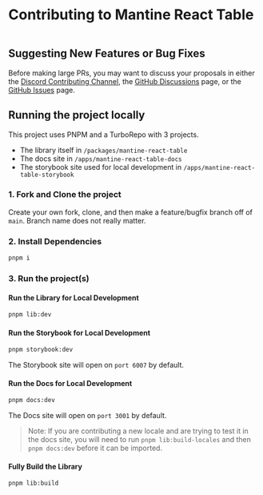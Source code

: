 # Contributing to Mantine React Table

<a href="http://makeapullrequest.com" target="_blank">
  <img alt="" src="https://img.shields.io/badge/PRs-welcome-brightgreen.svg?style=flat-square" />
</a>

## Suggesting New Features or Bug Fixes

Before making large PRs, you may want to discuss your proposals in either the [Discord Contributing Channel](https://discord.gg/5wqyRx6fnm), the [GitHub Discussions](https://github.com/KevinVandy/mantine-react-table/discussions) page, or the [GitHub Issues](https://github.com/KevinVandy/mantine-react-table/issues) page.

## Running the project locally

This project uses PNPM and a TurboRepo with 3 projects.

- The library itself in `/packages/mantine-react-table`
- The docs site in `/apps/mantine-react-table-docs`
- The storybook site used for local development in `/apps/mantine-react-table-storybook`

### 1. Fork and Clone the project

Create your own fork, clone, and then make a feature/bugfix branch off of `main`. Branch name does not really matter.

### 2. Install Dependencies

```bash
pnpm i
```

### 3. Run the project(s)

#### Run the Library for Local Development

```bash
pnpm lib:dev
```

#### Run the Storybook for Local Development

```bash
pnpm storybook:dev
```

The Storybook site will open on `port 6007` by default.

#### Run the Docs for Local Development

```bash
pnpm docs:dev
```

The Docs site will open on `port 3001` by default.

> Note: If you are contributing a new locale and are trying to test it in the docs site, you will need to run `pnpm lib:build-locales` and then `pnpm docs:dev` before it can be imported.

#### Fully Build the Library

```bash
pnpm lib:build
```
